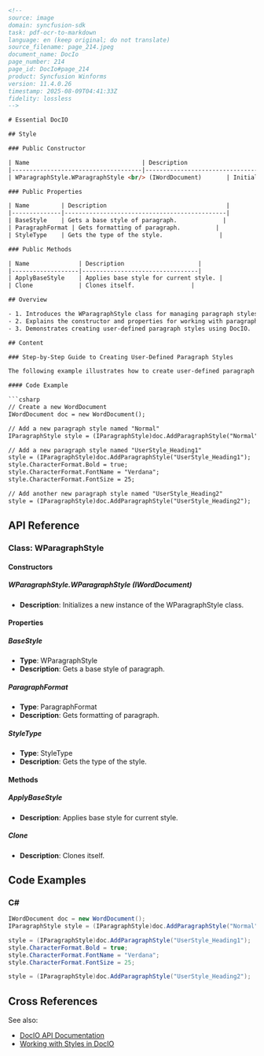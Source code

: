 ```html
<!-- 
source: image
domain: syncfusion-sdk
task: pdf-ocr-to-markdown
language: en (keep original; do not translate)
source_filename: page_214.jpeg
document_name: DocIo
page_number: 214
page_id: DocIo#page_214
product: Syncfusion Winforms
version: 11.4.0.26
timestamp: 2025-08-09T04:41:33Z
fidelity: lossless
-->

# Essential DocIO

## Style

### Public Constructor 

| Name                                | Description                                                                      |
|-------------------------------------|----------------------------------------------------------------------------------|
| WParagraphStyle.WParagraphStyle <br/> (IWordDocument)       | Initializes a new instance of the WParagraphStyle class. |

### Public Properties 

| Name         | Description                                  |
|--------------|----------------------------------------------|
| BaseStyle    | Gets a base style of paragraph.             |
| ParagraphFormat | Gets formatting of paragraph.          |
| StyleType    | Gets the type of the style.                |

### Public Methods 

| Name              | Description                     |
|-------------------|---------------------------------|
| ApplyBaseStyle    | Applies base style for current style. |
| Clone             | Clones itself.                |

## Overview

- 1. Introduces the WParagraphStyle class for managing paragraph styles.
- 2. Explains the constructor and properties for working with paragraph styles.
- 3. Demonstrates creating user-defined paragraph styles using DocIO.

## Content

### Step-by-Step Guide to Creating User-Defined Paragraph Styles

The following example illustrates how to create user-defined paragraph styles by using DocIO.

#### Code Example

```csharp
// Create a new WordDocument
IWordDocument doc = new WordDocument();

// Add a new paragraph style named "Normal"
IParagraphStyle style = (IParagraphStyle)doc.AddParagraphStyle("Normal");

// Add a new paragraph style named "UserStyle_Heading1"
style = (IParagraphStyle)doc.AddParagraphStyle("UserStyle_Heading1");
style.CharacterFormat.Bold = true;
style.CharacterFormat.FontName = "Verdana";
style.CharacterFormat.FontSize = 25;

// Add another new paragraph style named "UserStyle_Heading2"
style = (IParagraphStyle)doc.AddParagraphStyle("UserStyle_Heading2");
```

## API Reference

### Class: WParagraphStyle

#### Constructors

##### WParagraphStyle.WParagraphStyle (IWordDocument)
- **Description**: Initializes a new instance of the WParagraphStyle class.

#### Properties

##### BaseStyle
- **Type**: WParagraphStyle
- **Description**: Gets a base style of paragraph.

##### ParagraphFormat
- **Type**: ParagraphFormat
- **Description**: Gets formatting of paragraph.

##### StyleType
- **Type**: StyleType
- **Description**: Gets the type of the style.

#### Methods

##### ApplyBaseStyle
- **Description**: Applies base style for current style.

##### Clone
- **Description**: Clones itself.

## Code Examples

### C#

```csharp
IWordDocument doc = new WordDocument();
IParagraphStyle style = (IParagraphStyle)doc.AddParagraphStyle("Normal");

style = (IParagraphStyle)doc.AddParagraphStyle("UserStyle_Heading1");
style.CharacterFormat.Bold = true;
style.CharacterFormat.FontName = "Verdana";
style.CharacterFormat.FontSize = 25;

style = (IParagraphStyle)doc.AddParagraphStyle("UserStyle_Heading2");
```

## Cross References

See also:
- [DocIO API Documentation](#)
- [Working with Styles in DocIO](#)

<!-- tags: [syncfusion, winforms, wparagraphstyle, docio, styles, paragraph styles] keywords: [paragraph, formatting, styletype, applybasestyle, clone, bold, fontname, fontsize] -->
```